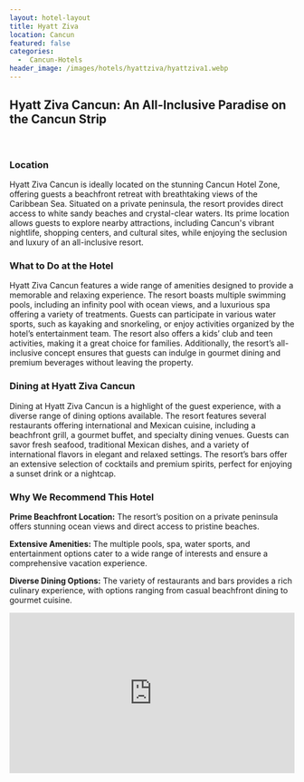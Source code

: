 ```yaml
---
layout: hotel-layout
title: Hyatt Ziva
location: Cancun
featured: false
categories:
  -  Cancun-Hotels
header_image: /images/hotels/hyattziva/hyattziva1.webp
---
```

## Hyatt Ziva Cancun: An All-Inclusive Paradise on the Cancun Strip

&nbsp;

### Location
Hyatt Ziva Cancun is ideally located on the stunning Cancun Hotel Zone, offering guests a beachfront retreat with breathtaking views of the Caribbean Sea. Situated on a private peninsula, the resort provides direct access to white sandy beaches and crystal-clear waters. Its prime location allows guests to explore nearby attractions, including Cancun's vibrant nightlife, shopping centers, and cultural sites, while enjoying the seclusion and luxury of an all-inclusive resort.

### What to Do at the Hotel
Hyatt Ziva Cancun features a wide range of amenities designed to provide a memorable and relaxing experience. The resort boasts multiple swimming pools, including an infinity pool with ocean views, and a luxurious spa offering a variety of treatments. Guests can participate in various water sports, such as kayaking and snorkeling, or enjoy activities organized by the hotel’s entertainment team. The resort also offers a kids’ club and teen activities, making it a great choice for families. Additionally, the resort’s all-inclusive concept ensures that guests can indulge in gourmet dining and premium beverages without leaving the property.

### Dining at Hyatt Ziva Cancun
Dining at Hyatt Ziva Cancun is a highlight of the guest experience, with a diverse range of dining options available. The resort features several restaurants offering international and Mexican cuisine, including a beachfront grill, a gourmet buffet, and specialty dining venues. Guests can savor fresh seafood, traditional Mexican dishes, and a variety of international flavors in elegant and relaxed settings. The resort’s bars offer an extensive selection of cocktails and premium spirits, perfect for enjoying a sunset drink or a nightcap.

### Why We Recommend This Hotel
**Prime Beachfront Location:** The resort’s position on a private peninsula offers stunning ocean views and direct access to pristine beaches.&nbsp;

**Extensive Amenities:** The multiple pools, spa, water sports, and entertainment options cater to a wide range of interests and ensure a comprehensive vacation experience.&nbsp;

**Diverse Dining Options:** The variety of restaurants and bars provides a rich culinary experience, with options ranging from casual beachfront dining to gourmet cuisine.&nbsp;


<style>.embed-container { position: relative; padding-bottom: 56.25%; height: 0; overflow: hidden; max-width: 100%; } .embed-container iframe, .embed-container object, .embed-container embed { position: absolute; top: 0; left: 0; width: 100%; height: 100%; }</style><div class='embed-container'><iframe src='https://videos.hyatt.com/ziva_cancun_resort_30s_masthead.mp4' frameborder='0' allowfullscreen></iframe></div>